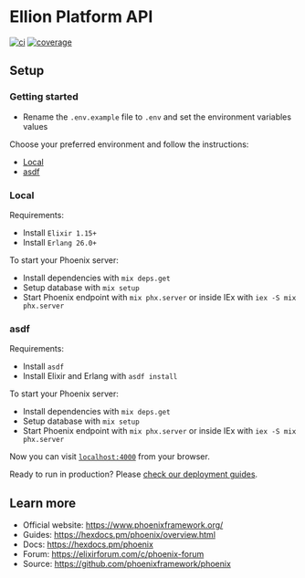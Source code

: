 # Ellion Platform API

[![ci](https://github.com/deolivtiago/ellion/actions/workflows/ci.yml/badge.svg)](https://github.com/deolivtiago/ellion/actions/workflows/ci.yml)
[![coverage](https://coveralls.io/repos/github/deolivtiago/ellion/badge.svg)](https://coveralls.io/github/deolivtiago/ellion)

## Setup

### Getting started

- Rename the `.env.example` file to `.env` and set the environment variables values

Choose your preferred environment and follow the instructions:

- [Local](https://github.com/deolivtiago/ellion#local)
- [asdf](https://github.com/deolivtiago/ellion#asdf)

### Local

Requirements:

- Install `Elixir 1.15+`
- Install `Erlang 26.0+`

To start your Phoenix server:

- Install dependencies with `mix deps.get`
- Setup database with `mix setup`
- Start Phoenix endpoint with `mix phx.server` or inside IEx with `iex -S mix phx.server`

### asdf

Requirements:

- Install `asdf`
- Install Elixir and Erlang with `asdf install`

To start your Phoenix server:

- Install dependencies with `mix deps.get`
- Setup database with `mix setup`
- Start Phoenix endpoint with `mix phx.server` or inside IEx with `iex -S mix phx.server`

Now you can visit [`localhost:4000`](http://localhost:4000) from your browser.

Ready to run in production? Please [check our deployment guides](https://hexdocs.pm/phoenix/deployment.html).

## Learn more

- Official website: https://www.phoenixframework.org/
- Guides: https://hexdocs.pm/phoenix/overview.html
- Docs: https://hexdocs.pm/phoenix
- Forum: https://elixirforum.com/c/phoenix-forum
- Source: https://github.com/phoenixframework/phoenix
